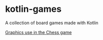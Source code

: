 # kotlin-games
A collection of board games made with Kotlin

[Graphics use in the Chess game](https://opengameart.org/content/chess-pieces-and-board-squares) 
